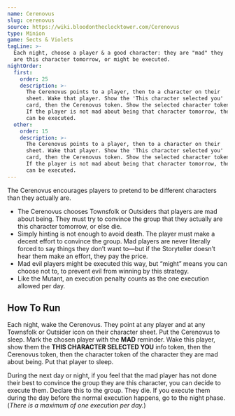 ```yaml
---
name: Cerenovus
slug: cerenovus
source: https://wiki.bloodontheclocktower.com/Cerenovus
type: Minion
game: Sects & Violets
tagLine: >-
  Each night, choose a player & a good character: they are "mad" they
  are this character tomorrow, or might be executed.
nightOrder:
  first:
    order: 25
    description: >-
      The Cerenovus points to a player, then to a character on their
      sheet. Wake that player. Show the 'This character selected you'
      card, then the Cerenovus token. Show the selected character token.
      If the player is not mad about being that character tomorrow, they
      can be executed.
  other:
    order: 15
    description: >-
      The Cerenovus points to a player, then to a character on their
      sheet. Wake that player. Show the 'This character selected you'
      card, then the Cerenovus token. Show the selected character token.
      If the player is not mad about being that character tomorrow, they
      can be executed.
---
```


The Cerenovus encourages players to pretend to be different characters
than they actually are.

- The Cerenovus chooses Townsfolk or Outsiders that players are mad
  about being. They must try to convince the group that they actually
  are this character tomorrow, or else die.
- Simply hinting is not enough to avoid death. The player must make a
  decent effort to convince the group. Mad players are never literally
  forced to say things they don’t want to—but if the Storyteller doesn’t
  hear them make an effort, they pay the price.
- Mad evil players might be executed this way, but “might” means you can
  choose not to, to prevent evil from winning by this strategy.
- Like the Mutant, an execution penalty counts as the one execution
  allowed per day.

## How To Run

Each night, wake the Cerenovus. They point at any player and at any
Townsfolk or Outsider icon on their character sheet. Put the Cerenovus
to sleep. Mark the chosen player with the **MAD** reminder. Wake this
player, show them the **THIS CHARACTER SELECTED YOU** info token, then
the Cerenovus token, then the character token of the character they are
mad about being. Put that player to sleep.

During the next day or night, if you feel that the mad player has not
done their best to convince the group they are this character, you can
decide to execute them. Declare this to the group. They die. If you
execute them during the day before the normal execution happens, go to
the night phase. (_There is a maximum of one execution per day._)
